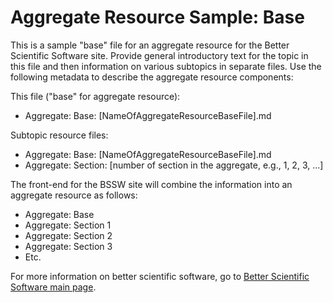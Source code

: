 
# Aggregate Resource Sample: Base

This is a sample "base" file for an aggregate resource for the Better Scientific Software site.  Provide general introductory text for the topic in this file and then information on various subtopics in separate files. Use the following metadata to describe the aggregate resource components:

This file ("base" for aggregate resource):  
- Aggregate: Base: [NameOfAggregateResourceBaseFile].md

Subtopic resource files:
- Aggregate: Base: [NameOfAggregateResourceBaseFile].md
- Aggregate: Section: [number of section in the aggregate, e.g., 1, 2, 3, ...]

The front-end for the BSSW site will combine the information into an aggregate resource as follows:
 - Aggregate: Base
 - Aggregate: Section 1
 - Aggregate: Section 2
 - Aggregate: Section 3
 - Etc.

For more information on better scientific software, go to [Better Scientific Software main page](http://betterscientificsoftware.info).

<!--- 
Categories: category goes here
Topics: topic goes here
Tags: optional tags go here
Level: level goes here 
Prerequisites: prerequisites go here
Aggregate: Base: AggregateResourceSample.Base.md
--->

